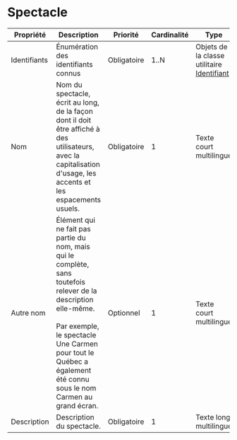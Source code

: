 # Spectacle

| Propriété | Description | Priorité | Cardinalité  | Type |
| ------------ | ------------- | ------------ | ------------ |------------ |
| Identifiants | Énumération des identifiants connus  | Obligatoire | 1..N | Objets de la classe utilitaire [Identifiant](./identifiant.md) |
| Nom | Nom du spectacle, écrit au long, de la façon dont il doit être affiché à des utilisateurs, avec la capitalisation d'usage, les accents et les espacements usuels. | Obligatoire | 1 | Texte court multilingue |
| Autre nom | Élément qui ne fait pas partie du nom, mais qui le complète, sans toutefois relever de la description elle-même.<br><br>Par exemple, le spectacle Une Carmen pour tout le Québec a également été connu sous le nom Carmen au grand écran. | Optionnel | 1	| Texte court multilingue | 
| Description	| Description du spectacle.	| Obligatoire	| 1	| Texte long  multilingue |














